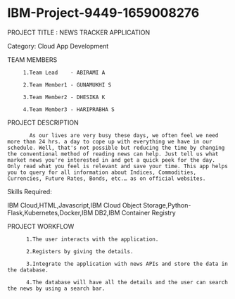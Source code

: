 # IBM-Project-9449-1659008276
PROJECT TITLE : NEWS TRACKER APPLICATION


Category: Cloud App Development



TEAM MEMBERS 
         
         1.Team Lead    - ABIRAMI A
         
         2.Team Member1 - GUNAMUKHI S
         
         3.Team Member2 - DHESIKA K
         
         4.Team Member3 - HARIPRABHA S
         

PROJECT DESCRIPTION         

           As our lives are very busy these days, we often feel we need more than 24 hrs. a day to cope up with everything we have in our schedule. Well, that's not possible but reducing the time by changing the conventional method of reading news can help. Just tell us what market news you're interested in and get a quick peek for the day. Only read what you feel is relevant and save your time. This app helps you to query for all information about Indices, Commodities, Currencies, Future Rates, Bonds, etc.… as on official websites.
           
           
Skills Required:

IBM Cloud,HTML,Javascript,IBM Cloud Object Storage,Python-Flask,Kubernetes,Docker,IBM DB2,IBM Container Registry


PROJECT WORKFLOW

          1.The user interacts with the application.

          2.Registers by giving the details.

          3.Integrate the application with news APIs and store the data in the database.

          4.The database will have all the details and the user can search the news by using a search bar.

      


